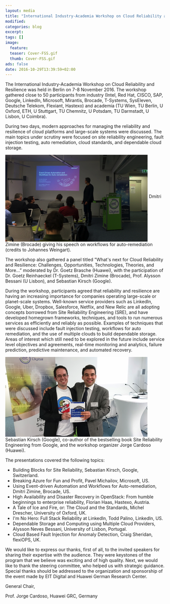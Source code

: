 ```yaml
---
layout: media
title: "International Industry-Academia Workshop on Cloud Reliability and Resilience"
modified:
categories: blog
excerpt:
tags: []
image:
  feature:
  teaser: Cover-FSS.gif
  thumb: Cover-FSS.gif
ads: false
date: 2016-10-29T13:39:59+02:00
---
```


The International Industry-Academia Workshop on Cloud Reliability and Resilience was held in Berlin on 7-8 November 2016. The workshop gathered close to 50 participants from industry (Intel, Red Hat, CISCO, SAP, Google, LinkedIn, Microsoft, Mirantis, Brocade, T-Systems,
SysEleven, Deutsche Telekom, Flexiant, Hastexo) and academia (TU Wien, TU Berlin, U Oxford, ETH, U Stuttgart, TU Chemnitz, U Potsdam, TU Darmstadt, U Lisbon, U Coimbra).


During two days, modern approaches for managing the reliability and resilience of cloud platforms and large-scale systems were discussed. The main topics under scrutiny were focused on site reliability engineering, fault injection testing, auto remediation, cloud
standards, and dependable cloud storage. 

<img align="middle" src="./Dmitri_Zimine.png" width="450">
Dmitri Zimine (Brocade) giving his speech on workflows for auto-remediation (credits to Johannes Weingart).

The workshop also gathered a panel titled "What's next for Cloud Reliability and Resilience: Challenges, Opportunities, Technologies, Theories, and More...” moderated by Dr. Goetz Brasche (Huawei), with the participation of Dr. Goetz Reinhaeckel (T-Systems), Dmitri Zimine (Brocade), Prof. Alysson Bessani (U Lisbon), and Sebastian Kirsch (Google).


During the workshop, participants agreed that reliability and resilience are having an increasing importance for companies operating large-scale or planet-scale systems. Well-known service providers such as LinkedIn, Google, Uber, Dropbox, Salesforce, Netflix, and New Relic are all adopting concepts borrowed from Site Reliability Engineering (SRE), and have developed homegrown frameworks, techniques, and tools to run numerous services as efficiently and reliably as possible. Examples of techniques that were discussed
include fault injection testing, workflows for auto remediation, and the use of multiple clouds to build dependable storage. Areas of interest which still need to be explored in the future include service level objectives and agreements, real-time monitoring and analytics, failure prediction, predictive maintenance, and automated recovery.

<img align="middle" src="./Sebastian_Kirsch.png" width="450">
Sebastian Kirsch (Google), co-author of the bestselling book Site Reliability Engineering from Google, and the workshop organizer Jorge Cardoso (Huawei).

The presentations covered the following topics:

+ Building Blocks for Site Reliability, Sebastian Kirsch, Google, Switzerland.
+ Breaking Azure for Fun and Profit, Pavel Michailov, Microsoft, US.
+ Using Event-driven Automation and Workflows for Auto-remediation, Dmitri Zimine, Brocade, US.
+ High Availability and Disaster Recovery in OpenStack: From humble beginnings to enterprise reliability, Florian Haas, Hastexo, Austria.
+ A Tale of Ice and Fire, or: The Cloud and the Standards, Michel Drescher, University of Oxford, UK.
+ I'm No Hero: Full Stack Reliability at LinkedIn, Todd Palino, LinkedIn, US.
+ Dependable Storage and Computing using Multiple Cloud Providers, Alysson Neves Bessani, University of Lisbon, Portugal.
+ Cloud Based Fault Injection for Anomaly Detection, Craig Sheridan, flexiOPS, UK.

We would like to express our thanks, first of all, to the invited speakers for sharing their expertise with the audience. They were keystones of the program that we believe was exciting and of high quality. Next, we would like to thank the steering committee, who helped us with strategic guidance. Special thanks should be addressed to the organization and sponsorship of the event made by EIT Digital and Huawei German Research Center.

General Chair,

Prof. Jorge Cardoso, Huawei GRC, Germany


